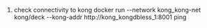 1. check connectivity to kong
docker run   --network kong_kong-net kong/deck --kong-addr http://kong_kongdbless_1:8001 ping
